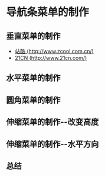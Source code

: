 # 导航条菜单的制作

## 垂直菜单的制作

- [站酷 (http://www.zcool.com.cn/)](http://www.zcool.com.cn/)
- [21CN (http://www.21cn.com/)](http://www.21cn.com/)


## 水平菜单的制作


## 圆角菜单的制作


## 伸缩菜单的制作--改变高度


## 伸缩菜单的制作--水平方向


## 总结


